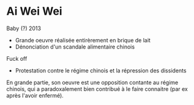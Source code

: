 # Ai Wei Wei

Baby (?) 2013
- Grande oeuvre réalisée entirèrement en brique de lait
- Dénonciation d'un scandale alimentaire chinois

Fuck off
- Protestation contre le régime chinois et la répression des dissidents

En grande partie, son oeuvre est une opposition contante au régime chinois, qui a paradoxalement bien contribué à le faire connaitre (par ex après l'avoir enfermé).

